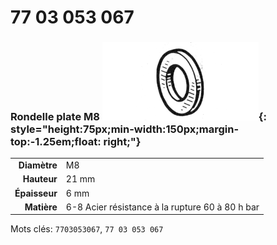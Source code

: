 # 77 03 053 067

### Rondelle plate M8 ![](../assets/images/parts/washer.png){: style="height:75px;min-width:150px;margin-top:-1.25em;float: right;"}

|   |   |
|---:|---|
**Diamètre** | M8
**Hauteur** |21 mm
**Épaisseur** |6 mm
**Matière** | 6-8 Acier résistance à la rupture 60 à 80 h bar

Mots clés: `7703053067`, `77 03 053 067`
